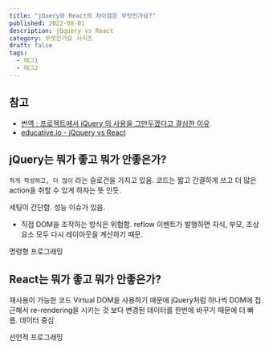 ```yaml
---
title: "jQuery와 React의 차이점은 무엇인가요?"
published: 2022-08-01
description: jQquery vs React
category: 무엇인가요 시리즈
draft: false
tags:
  - 태그1
  - 태그2
---
```


## 참고

- [번역 : 프로젝트에서 jQuery 의 사용을 그만두겠다고 결심한 이유](https://medium.com/%EC%98%A4%EB%8A%98%EC%9D%98-%ED%94%84%EB%A1%9C%EA%B7%B8%EB%9E%98%EB%B0%8D/%ED%94%84%EB%A1%9C%EC%A0%9D%ED%8A%B8%EC%97%90%EC%84%9C-jquery-%EC%9D%98-%EC%82%AC%EC%9A%A9%EC%9D%84-%EA%B7%B8%EB%A7%8C%EB%91%90%EA%B2%A0%EB%8B%A4%EA%B3%A0-%EA%B2%B0%EC%8B%AC%ED%95%9C-%EC%9D%B4%EC%9C%A0-45379cba95b6)
- [educative.io - jQquery vs React](https://www.educative.io/answers/jquery-vs-react)

## jQuery는 뭐가 좋고 뭐가 안좋은가?

`적게 작성하고, 더 많이` 라는 슬로건을 가지고 있음.
코드는 짧고 간결하게 쓰고 더 많은 action을 취할 수 있게 하자는 뜻 인듯.

세팅이 간단함.
성능 이슈가 있음.

- 직접 DOM을 조작하는 방식은 위험함. reflow 이벤트가 발행하면 자식, 부모, 조상요소 모두 다시 레이아웃을 계산하기 때문.

명령형 프로그래밍

## React는 뭐가 좋고 뭐가 안좋은가?

재사용이 가능한 코드
Virtual DOM을 사용하기 때문에 jQuery처럼 하나씩 DOM에 접근해서 re-rendering을 시키는 것 보다 변경된 데이터를 한번에 바꾸기 때문에 더 빠름.
데이터 중심

선언적 프로그래밍

